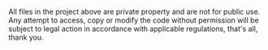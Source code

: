 All files in the project above are private property and are not for public use. Any attempt to access, copy or modify the code without permission will be subject to legal action in accordance with applicable regulations, that's all, thank you.

